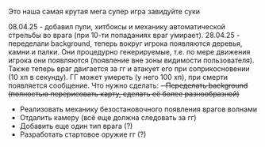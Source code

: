 Это наша самая крутая мега супер игра завидуйте суки

08.04.25 - добавил пули, хитбоксы и механику автоматической стрельбы во врага (при 10-ти попаданиях враг умирает).
28.04.25 - переделали background, теперь вокруг игрока появляются деревья, камни и палки. Они процедурно генерируемые, т.е. по мере движения игрока они появляются (появление вне зоны видимости пользователя). Также теперь враг двигается за гг и атакует его при соприкосновении (10 хп в секунду). ГГ может умереть (у него 100 хп), при смерти появляется сообщение.
Что нужно сделать:
~~- Переделать background (полностью перерисовать карту, сделать её более разнообразной)~~
- Реализовать механику безостановочного появления врагов волнами
- Отдалить камеру (всё еще должна следовать за гг)
- Добавить еще один тип врага (?)
- Разработать стартовое оружие гг (?)
